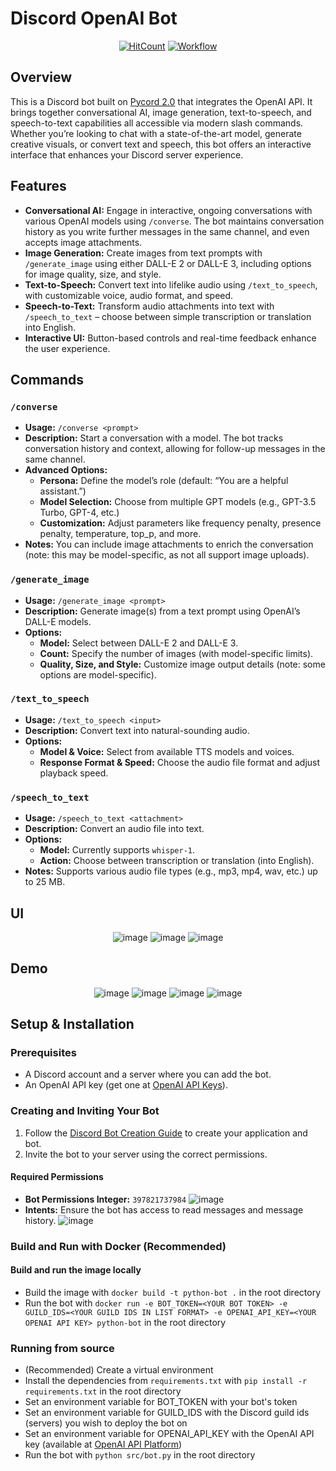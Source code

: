 # Discord OpenAI Bot

<div align="center">

[![HitCount](https://hits.dwyl.com/jdmsharpe/discord-openai-bot.svg?style=flat-square&show=unique)](http://hits.dwyl.com/jdmsharpe/discord-openai-bot)
<a href="https://hub.docker.com/r/jsgreen152/discord-openai-bot" target="_blank" rel="noopener noreferrer">![Workflow](https://github.com/jdmsharpe/discord-openai-bot/actions/workflows/main.yml/badge.svg)</a>
  
</div>

## Overview
This is a Discord bot built on [Pycord 2.0](https://github.com/Pycord-Development/pycord) that integrates the OpenAI API. It brings together conversational AI, image generation, text-to-speech, and speech-to-text capabilities all accessible via modern slash commands. Whether you’re looking to chat with a state-of-the-art model, generate creative visuals, or convert text and speech, this bot offers an interactive interface that enhances your Discord server experience.

## Features
- **Conversational AI:** Engage in interactive, ongoing conversations with various OpenAI models using `/converse`. The bot maintains conversation history as you write further messages in the same channel, and even accepts image attachments.
- **Image Generation:** Create images from text prompts with `/generate_image` using either DALL-E 2 or DALL-E 3, including options for image quality, size, and style.
- **Text-to-Speech:** Convert text into lifelike audio using `/text_to_speech`, with customizable voice, audio format, and speed.
- **Speech-to-Text:** Transform audio attachments into text with `/speech_to_text` – choose between simple transcription or translation into English.
- **Interactive UI:** Button-based controls and real-time feedback enhance the user experience.

## Commands

### `/converse`
- **Usage:** `/converse <prompt>`
- **Description:** Start a conversation with a model. The bot tracks conversation history and context, allowing for follow-up messages in the same channel.
- **Advanced Options:**
  - **Persona:** Define the model’s role (default: “You are a helpful assistant.”)
  - **Model Selection:** Choose from multiple GPT models (e.g., GPT-3.5 Turbo, GPT-4, etc.)
  - **Customization:** Adjust parameters like frequency penalty, presence penalty, temperature, top_p, and more.
- **Notes:** You can include image attachments to enrich the conversation (note: this may be model-specific, as not all support image uploads).

### `/generate_image`
- **Usage:** `/generate_image <prompt>`
- **Description:** Generate image(s) from a text prompt using OpenAI’s DALL-E models.
- **Options:**
  - **Model:** Select between DALL-E 2 and DALL-E 3.
  - **Count:** Specify the number of images (with model-specific limits).
  - **Quality, Size, and Style:** Customize image output details (note: some options are model-specific).

### `/text_to_speech`
- **Usage:** `/text_to_speech <input>`
- **Description:** Convert text into natural-sounding audio.
- **Options:**
  - **Model & Voice:** Select from available TTS models and voices.
  - **Response Format & Speed:** Choose the audio file format and adjust playback speed.

### `/speech_to_text`
- **Usage:** `/speech_to_text <attachment>`
- **Description:** Convert an audio file into text.
- **Options:**
  - **Model:** Currently supports `whisper-1`.
  - **Action:** Choose between transcription or translation (into English).
- **Notes:** Supports various audio file types (e.g., mp3, mp4, wav, etc.) up to 25 MB.

## UI

<div align="center">

![image](https://github.com/jdmsharpe/discord-openai-bot/assets/55511821/588d33fa-084d-46ae-bc19-96a299813c4c)
![image](https://github.com/jdmsharpe/discord-openai-bot/assets/55511821/99e81595-b30f-40b5-b8ac-2a9c8cc49948)
![image](https://github.com/jdmsharpe/discord-openai-bot/assets/55511821/e69242d0-acdc-42af-be66-794c95d81af7)

</div>

## Demo

<div align="center">

![image](https://github.com/jdmsharpe/discord-openai-bot/assets/55511821/47a96010-02d8-4dfc-b317-4009b926da1e)
![image](https://github.com/jdmsharpe/discord-openai-bot/assets/55511821/3907ac6b-4bb6-4bfa-9b97-68912ceed517)
![image](https://github.com/jdmsharpe/discord-openai-bot/assets/55511821/d5e0758e-f9d5-4ca6-bdb4-bea33c5065a3)
![image](https://github.com/jdmsharpe/discord-openai-bot/assets/55511821/c5992fac-3372-4c99-81f1-93c7fbda1d0e)

</div>

## Setup & Installation

### Prerequisites
- A Discord account and a server where you can add the bot.
- An OpenAI API key (get one at [OpenAI API Keys](https://platform.openai.com/api-keys)).

### Creating and Inviting Your Bot
1. Follow the [Discord Bot Creation Guide](https://docs.pycord.dev/en/master/discord.html#:~:text=Make%20sure%20you're%20logged%20on%20to%20the%20Discord%20website.&text=Click%20on%20the%20%E2%80%9CNew%20Application,and%20clicking%20%E2%80%9CAdd%20Bot%E2%80%9D) to create your application and bot.
2. Invite the bot to your server using the correct permissions.

#### Required Permissions
- **Bot Permissions Integer:** `397821737984`
![image](https://github.com/jdmsharpe/discord-openai-bot/assets/55511821/87e33ec0-e496-4835-9526-4eaa1e980f7f)
- **Intents:** Ensure the bot has access to read messages and message history.
![image](https://github.com/jdmsharpe/discord-openai-bot/assets/55511821/b0e2d96a-769b-471c-91ad-ef2f2dc54f13)

### Build and Run with Docker (Recommended)
#### Build and run the image locally
+ Build the image with `docker build -t python-bot .` in the root directory
+ Run the bot with `docker run -e BOT_TOKEN=<YOUR BOT TOKEN> -e GUILD_IDS=<YOUR GUILD IDS IN LIST FORMAT> -e OPENAI_API_KEY=<YOUR OPENAI API KEY> python-bot` in the root directory

### Running from source
+ (Recommended) Create a virtual environment
+ Install the dependencies from `requirements.txt` with `pip install -r requirements.txt` in the root directory
+ Set an environment variable for BOT_TOKEN with your bot's token
+ Set an environment variable for GUILD_IDS with the Discord guild ids (servers) you wish to deploy the bot on
+ Set an environment variable for OPENAI_API_KEY with the OpenAI API key (available at <a href="https://platform.openai.com/api-keys">OpenAI API Platform</a>)
+ Run the bot with `python src/bot.py` in the root directory
